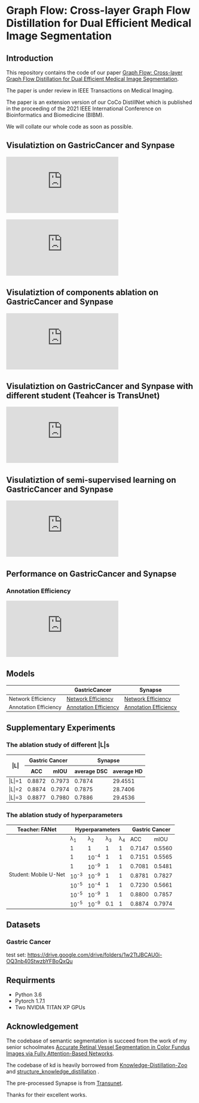 # Graph Flow: Cross-layer Graph Flow Distillation for Dual Efficient Medical Image Segmentation


## Introduction
This repository contains the code  of our paper [Graph Flow: Cross-layer Graph Flow Distillation for Dual Efficient Medical Image Segmentation](https://arxiv.org/pdf/2203.08667.pdf).

The paper is under review in IEEE Transactions on Medical Imaging.

The paper is an extension version of our CoCo DistillNet which is published in the proceeding of the 2021 IEEE International Conference on
Bioinformatics and Biomedicine (BIBM).

We will collate our whole code as soon as possible.

## Visulatiztion on GastricCancer and Synpase
![kd_visualization_new](https://github.com/WrinkleXuan/Graph-FLow/blob/main/img/kd_visualization_new.pdf)

![visualization](https://github.com/WrinkleXuan/Graph-FLow/blob/main/img/visualization.pdf)

## Visulatiztion of components ablation on GastricCancer and Synpase
![ablation_visualization](https://github.com/WrinkleXuan/Graph-FLow/blob/main/img/ablation_visualization.pdf)

## Visulatiztion on GastricCancer and Synpase with different student (Teahcer is TransUnet)
![student_visualization](https://github.com/WrinkleXuan/Graph-FLow/blob/main/img/student_visualization.pdf)


## Visulatiztion of semi-supervised learning on GastricCancer and Synpase
![semi_supervisied_visualization](https://github.com/WrinkleXuan/Graph-FLow/blob/main/img/semi_supervisied_visualization.pdf)

## Performance on GastricCancer and Synapse
<!--
### Network Efficiency 
<table class="tg">
<thead>
  <tr>
    <th class="tg-c3ow" colspan="2" rowspan="2">Networks</th>
    <th class="tg-c3ow" colspan="2">Gastric Cancer</th>
    <th class="tg-c3ow" colspan="2">Synapse</th>
    <th class="tg-0pky" rowspan="2">FLOPs(G)</th>
    <th class="tg-0pky" rowspan="2">Params(M)</th>
  </tr>
  <tr>
    <th class="tg-c3ow">ACC</th>
    <th class="tg-c3ow">mIOU</th>
    <th class="tg-c3ow">avergae DSC</th>
    <th class="tg-c3ow">avergage HD</th>
  </tr>
</thead>
<tbody>
  <tr>
    <td class="tg-c3ow" colspan="2">T: FANet</td>
    <td class="tg-c3ow">0.9030</td>
    <td class="tg-c3ow">0.8230</td>
    <td class="tg-c3ow">0.7953</td>
    <td class="tg-c3ow">25.409</td>
    <td class="tg-c3ow">171.556</td>
    <td class="tg-c3ow">38.250</td>
  </tr>
  <tr>
    <td class="tg-c3ow" rowspan="2"><br>Mobile U-Net </td>
    <td class="tg-0pky">w/o Grpah Flow</td>
    <td class="tg-c3ow">0.8555</td>
    <td class="tg-c3ow">0.7476</td>
    <td class="tg-c3ow">0.7382</td>
    <td class="tg-c3ow">34.327</td>
    <td class="tg-c3ow" rowspan="2"><br>1.492</td>
    <td class="tg-c3ow" rowspan="2"><br>4.640</td>
  </tr>
  <tr>
    <td class="tg-0pky">w/ Grpah Flow</td>
    <td class="tg-c3ow">0.8872</td>
    <td class="tg-c3ow">0.7973</td>
    <td class="tg-c3ow">0.78690</td>
    <td class="tg-c3ow">28.2401</td>
  </tr>
  <tr>
    <td class="tg-c3ow" rowspan="2"><br>ENet</td>
    <td class="tg-0pky">w/o Grpah Flow</td>
    <td class="tg-c3ow">0.8691</td>
    <td class="tg-c3ow">0.7684</td>
    <td class="tg-c3ow">0.7478</td>
    <td class="tg-c3ow">27.1688</td>
    <td class="tg-c3ow" rowspan="2"><br>0.516</td>
    <td class="tg-c3ow" rowspan="2"><br>0.349</td>
  </tr>
  <tr>
    <td class="tg-0pky">w/ Grpah Flow</td>
    <td class="tg-c3ow">0.8851</td>
    <td class="tg-c3ow">0.7936</td>
    <td class="tg-c3ow">0.7649</td>
    <td class="tg-c3ow">22.9843</td>
  </tr>
  <tr>
    <td class="tg-c3ow" rowspan="2"><br>ERFNet</td>
    <td class="tg-c3ow">w/o Grpah Flow</td>
    <td class="tg-c3ow">0.8695</td>
    <td class="tg-c3ow">0.7691</td>
    <td class="tg-c3ow">0.7501</td>
    <td class="tg-c3ow">31.5383</td>
    <td class="tg-c3ow" rowspan="2"><br>3.681<br></td>
    <td class="tg-c3ow" rowspan="2"><br>2.063</td>
  </tr>
  <tr>
    <td class="tg-0pky">w/ Grpah Flow</td>
    <td class="tg-c3ow">0.8889</td>
    <td class="tg-c3ow">0.8000</td>
    <td class="tg-c3ow">0.7674</td>
    <td class="tg-c3ow">27.7631</td>
  </tr>
</tbody>
</table>
-->
<!--
<table class="tg">
<thead>
  <tr>
    <th class="tg-0lax" colspan="2" rowspan="2">Knowledge <br><br>Distillation <br> </th>
    <th class="tg-baqh" colspan="2">Gastric Cancer</th>
    <th class="tg-baqh" colspan="10">Synapse</th>
  </tr>
  <tr>
    <th class="tg-0lax">ACC</th>
    <th class="tg-0lax">mIOU</th>
    <th class="tg-0lax">average DSC</th>
    <th class="tg-0lax">average HD</th>
    <th class="tg-0lax">aorta</th>
    <th class="tg-0lax">gallbladder</th>
    <th class="tg-0lax">left kidney</th>
    <th class="tg-0lax">right kidney</th>
    <th class="tg-0lax">liver</th>
    <th class="tg-0lax">pancreas</th>
    <th class="tg-0lax">spleen</th>
    <th class="tg-0lax">stomach</th>
  </tr>
</thead>
<tbody>
  <tr>
    <td class="tg-baqh">T:FANet</td>
    <td class="tg-0lax" rowspan="2"><br>Years</td>
    <td class="tg-0lax"></td>
    <td class="tg-0lax"></td>
    <td class="tg-0lax">0.7950&lt;sup&gt;0.003</td>
    <td class="tg-0lax">24.5175</td>
    <td class="tg-0lax"></td>
    <td class="tg-0lax"></td>
    <td class="tg-0lax"></td>
    <td class="tg-0lax"></td>
    <td class="tg-0lax"></td>
    <td class="tg-0lax"></td>
    <td class="tg-0lax"></td>
    <td class="tg-0lax"></td>
  </tr>
  <tr>
    <td class="tg-0lax">S:Mobile U-Net</td>
    <td class="tg-0lax"></td>
    <td class="tg-0lax"></td>
    <td class="tg-0lax">0.7331&lt;sup&gt;0.003</td>
    <td class="tg-0lax">40.7060</td>
    <td class="tg-0lax"></td>
    <td class="tg-0lax"></td>
    <td class="tg-0lax"></td>
    <td class="tg-0lax"></td>
    <td class="tg-0lax"></td>
    <td class="tg-0lax"></td>
    <td class="tg-0lax"></td>
    <td class="tg-0lax"></td>
  </tr>
  <tr>
    <td class="tg-0lax">KD</td>
    <td class="tg-0lax">2015</td>
    <td class="tg-0lax"></td>
    <td class="tg-0lax"></td>
    <td class="tg-0lax">0.7719</td>
    <td class="tg-0lax">34.8758</td>
    <td class="tg-0lax"></td>
    <td class="tg-0lax"></td>
    <td class="tg-0lax"></td>
    <td class="tg-0lax"></td>
    <td class="tg-0lax"></td>
    <td class="tg-0lax"></td>
    <td class="tg-0lax"></td>
    <td class="tg-0lax"></td>
  </tr>
  <tr>
    <td class="tg-0lax">AT</td>
    <td class="tg-0lax">2016</td>
    <td class="tg-0lax"></td>
    <td class="tg-0lax"></td>
    <td class="tg-0lax">0.7449</td>
    <td class="tg-0lax">37.9143</td>
    <td class="tg-0lax"></td>
    <td class="tg-0lax"></td>
    <td class="tg-0lax"></td>
    <td class="tg-0lax"></td>
    <td class="tg-0lax"></td>
    <td class="tg-0lax"></td>
    <td class="tg-0lax"></td>
    <td class="tg-0lax"></td>
  </tr>
  <tr>
    <td class="tg-0lax">FSP</td>
    <td class="tg-0lax">2017</td>
    <td class="tg-0lax"></td>
    <td class="tg-0lax"></td>
    <td class="tg-0lax">0.7619</td>
    <td class="tg-0lax">33.2281</td>
    <td class="tg-0lax"></td>
    <td class="tg-0lax"></td>
    <td class="tg-0lax"></td>
    <td class="tg-0lax"></td>
    <td class="tg-0lax"></td>
    <td class="tg-0lax"></td>
    <td class="tg-0lax"></td>
    <td class="tg-0lax"></td>
  </tr>
  <tr>
    <td class="tg-0lax">FT</td>
    <td class="tg-0lax">2018</td>
    <td class="tg-0lax"></td>
    <td class="tg-0lax"></td>
    <td class="tg-0lax">0.7790</td>
    <td class="tg-0lax">31.7290</td>
    <td class="tg-0lax"></td>
    <td class="tg-0lax"></td>
    <td class="tg-0lax"></td>
    <td class="tg-0lax"></td>
    <td class="tg-0lax"></td>
    <td class="tg-0lax"></td>
    <td class="tg-0lax"></td>
    <td class="tg-0lax"></td>
  </tr>
  <tr>
    <td class="tg-0lax">VID</td>
    <td class="tg-0lax">2019</td>
    <td class="tg-0lax"></td>
    <td class="tg-0lax"></td>
    <td class="tg-0lax">0.7803</td>
    <td class="tg-0lax">33.8104</td>
    <td class="tg-0lax"></td>
    <td class="tg-0lax"></td>
    <td class="tg-0lax"></td>
    <td class="tg-0lax"></td>
    <td class="tg-0lax"></td>
    <td class="tg-0lax"></td>
    <td class="tg-0lax"></td>
    <td class="tg-0lax"></td>
  </tr>
  <tr>
    <td class="tg-0lax">SKD</td>
    <td class="tg-0lax">2020</td>
    <td class="tg-0lax"></td>
    <td class="tg-0lax"></td>
    <td class="tg-0lax">0.7694</td>
    <td class="tg-0lax">37.0198</td>
    <td class="tg-0lax"></td>
    <td class="tg-0lax"></td>
    <td class="tg-0lax"></td>
    <td class="tg-0lax"></td>
    <td class="tg-0lax"></td>
    <td class="tg-0lax"></td>
    <td class="tg-0lax"></td>
    <td class="tg-0lax"></td>
  </tr>
  <tr>
    <td class="tg-0lax">IFVD</td>
    <td class="tg-0lax">2020</td>
    <td class="tg-0lax"></td>
    <td class="tg-0lax"></td>
    <td class="tg-0lax"></td>
    <td class="tg-0lax"></td>
    <td class="tg-0lax"></td>
    <td class="tg-0lax"></td>
    <td class="tg-0lax"></td>
    <td class="tg-0lax"></td>
    <td class="tg-0lax"></td>
    <td class="tg-0lax"></td>
    <td class="tg-0lax"></td>
    <td class="tg-0lax"></td>
  </tr>
  <tr>
    <td class="tg-0lax">EMKD</td>
    <td class="tg-0lax">2021</td>
    <td class="tg-0lax"></td>
    <td class="tg-0lax"></td>
    <td class="tg-0lax"></td>
    <td class="tg-0lax"></td>
    <td class="tg-0lax"></td>
    <td class="tg-0lax"></td>
    <td class="tg-0lax"></td>
    <td class="tg-0lax"></td>
    <td class="tg-0lax"></td>
    <td class="tg-0lax"></td>
    <td class="tg-0lax"></td>
    <td class="tg-0lax"></td>
  </tr>
  <tr>
    <td class="tg-0lax">CoCoD</td>
    <td class="tg-0lax">2021</td>
    <td class="tg-0lax"></td>
    <td class="tg-0lax"></td>
    <td class="tg-0lax"></td>
    <td class="tg-0lax"></td>
    <td class="tg-0lax"></td>
    <td class="tg-0lax"></td>
    <td class="tg-0lax"></td>
    <td class="tg-0lax"></td>
    <td class="tg-0lax"></td>
    <td class="tg-0lax"></td>
    <td class="tg-0lax"></td>
    <td class="tg-0lax"></td>
  </tr>
  <tr>
    <td class="tg-0lax">Graph Flow</td>
    <td class="tg-0lax"></td>
    <td class="tg-0lax"></td>
    <td class="tg-0lax"></td>
    <td class="tg-0lax"></td>
    <td class="tg-0lax"></td>
    <td class="tg-0lax"></td>
    <td class="tg-0lax"></td>
    <td class="tg-0lax"></td>
    <td class="tg-0lax"></td>
    <td class="tg-0lax"></td>
    <td class="tg-0lax"></td>
    <td class="tg-0lax"></td>
    <td class="tg-0lax"></td>
  </tr>
</tbody>
</table>
-->
### Annotation Efficiency 

![semi_supervised](https://github.com/WrinkleXuan/Graph-FLow/blob/main/img/semi_supervised.pdf)


## Models
<table class="tg">
<thead>
  <tr>
    <th class="tg-0pky"></th>
    <th class="tg-7btt">GastricCancer</th>
    <th class="tg-7btt">Synapse</th>
  </tr>
</thead>
<tbody>
  <tr>
    <td class="tg-7btt">Network Efficiency</td>
    <td class="tg-0pky"><a href="https://drive.google.com/drive/folders/1yOnINbK4BcVlO9n0KoaP39CJ2twCgwqq">Network Efficiency</a></td>
    <td class="tg-0pky"><a href="https://drive.google.com/drive/folders/1vthjYu1bVZwUa_6W0C5F0pjjKQvbyTEZ">Network Efficiency</a></td>
  </tr>
  <tr>
    <td class="tg-7btt">Annotation Efficiency</td>
    <td class="tg-0pky"><a href="https://drive.google.com/drive/folders/1mZUxvYrplhZapgq27XDQM6Fcg8-VYIP8">Annotation Efficiency</a></td>
    <td class="tg-0pky"><a href="https://drive.google.com/drive/folders/1yTVGOfp_j31QnKamtdk1E2jU8JXXvKwm">Annotation Efficiency</a></td>
  </tr>
</tbody>
</table>

## Supplementary Experiments

### The ablation study of different |L|s
<table class="tg">
<thead>
  <tr>
    <th class="tg-baqh" colspan="2" rowspan="2">&nbsp;&nbsp;&nbsp;<br>|L|<br><br> </th>
    <th class="tg-0lax" colspan="2">Gastric Cancer </th>
    <th class="tg-baqh" colspan="2">Synapse</th>
  </tr>
  <tr>
    <th class="tg-0lax">ACC</th>
    <th class="tg-0lax">mIOU</th>
    <th class="tg-0lax">average DSC</th>
    <th class="tg-0lax">average HD</th>
  </tr>
</thead>
<tbody>
  <tr>
    <td class="tg-baqh" colspan="2">|L|=1</td>
    <td class="tg-0lax">0.8872</td>
    <td class="tg-0lax">0.7973</td>
    <td class="tg-baqh">0.7874</td>
    <td class="tg-baqh">29.4551</td>
  </tr>
  <tr>
    <td class="tg-baqh" colspan="2">|L|=2</td>
    <td class="tg-0lax">0.8874</td>
    <td class="tg-0lax">0.7974</td>
    <td class="tg-baqh">0.7875</td>
    <td class="tg-amwm">28.7406</td>
  </tr>
  <tr>
    <td class="tg-baqh" colspan="2">|L|=3</td>
    <td class="tg-1wig">0.8877</td>
    <td class="tg-1wig">0.7980</td>
    <td class="tg-amwm">0.7886</td>
    <td class="tg-baqh">29.4536</td>
  </tr>
</tbody>
</table>

### The ablation study of hyperparameters

<table class="tg">
<thead>
  <tr>
    <th class="tg-baqh">Teacher: FANet</th>
    <th class="tg-baqh" colspan="4">Hyperparameters</th>
    <th class="tg-baqh" colspan="2">Gastric Cancer</th>
  </tr>
</thead>
<tbody>
  <tr>
    <td class="tg-baqh" rowspan="8"><br><br><br><br>Student: Mobile U-Net<br><br><br><br></td>
    <td class="tg-baqh">&lambda;<sub>1</td>
    <td class="tg-baqh">&lambda;<sub>2</td>
    <td class="tg-baqh">&lambda;<sub>3</td>
    <td class="tg-baqh">&lambda;<sub>4</td>
    <td class="tg-baqh">ACC</td>
    <td class="tg-baqh">mIOU</td>
  </tr>
  <tr>
    <td class="tg-baqh">1</td>
    <td class="tg-baqh">1</td>
    <td class="tg-baqh">1</td>
    <td class="tg-baqh">1</td>
    <td class="tg-baqh">0.7147</td>
    <td class="tg-baqh">0.5560</td>
  </tr>
  <tr>
    <td class="tg-baqh">1</td>
    <td class="tg-baqh">10<sup>-4</td>
    <td class="tg-baqh">1</td>
    <td class="tg-baqh">1</td>
    <td class="tg-baqh">0.7151</td>
    <td class="tg-baqh">0.5565</td>
  </tr>
  <tr>
    <td class="tg-baqh">1</td>
    <td class="tg-baqh">10<sup>-9</td>
    <td class="tg-baqh">1</td>
    <td class="tg-baqh">1</td>
    <td class="tg-baqh">0.7081</td>
    <td class="tg-baqh">0.5481</td>
  </tr>
  <tr>
    <td class="tg-baqh">10<sup>-3</td>
    <td class="tg-baqh">10<sup>-9</td>
    <td class="tg-baqh">1</td>
    <td class="tg-baqh">1</td>
    <td class="tg-baqh">0.8781</td>
    <td class="tg-baqh">0.7827</td>
  </tr>
  <tr>
    <td class="tg-baqh">10<sup>-5</td>
    <td class="tg-baqh">10<sup>-4</td>
    <td class="tg-baqh">1</td>
    <td class="tg-baqh">1</td>
    <td class="tg-baqh">0.7230</td>
    <td class="tg-baqh">0.5661</td>
  </tr>
  <tr>
    <td class="tg-baqh">10<sup>-5</td>
    <td class="tg-baqh">10<sup>-9</td>
    <td class="tg-baqh">1</td>
    <td class="tg-baqh">1</td>
    <td class="tg-baqh">0.8800</td>
    <td class="tg-baqh">0.7857</td>
  </tr>
  <tr>
    <td class="tg-baqh">10<sup>-5</td>
    <td class="tg-baqh">10<sup>-9</td>
    <td class="tg-baqh">0.1</td>
    <td class="tg-baqh">1</td>
    <td class="tg-amwm">0.8874</td>
    <td class="tg-amwm">0.7974</td>
  </tr>
</tbody>
</table>

## Datasets

### Gastric Cancer 

test set: https://drive.google.com/drive/folders/1w2TtJBCAU0i-OQ3nb40StwzbYFBoQxQu

## Requirments

* Python 3.6
* Pytorch 1.7.1
* Two NVIDIA TITAN XP GPUs


## Acknowledgement
The codebase of semantic segmentation is succeed from the work of my senior schoolmates [Accurate Retinal Vessel Segmentation in Color Fundus Images via Fully Attention-Based Networks](https://ieeexplore.ieee.org/abstract/document/9210783). 

The codebase of kd is heavily borrowed from [Knowledge-Distillation-Zoo](https://github.com/AberHu/Knowledge-Distillation-Zoo) and [structure_knowledge_distillation](https://github.com/irfanICMLL/structure_knowledge_distillation) .

The pre-processed Synapse is from [Transunet](https://github.com/Beckschen/TransUNet).

Thanks for their excellent works.
